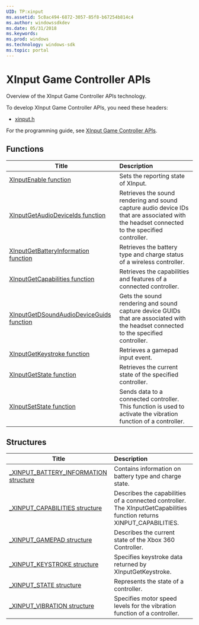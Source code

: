 ```yaml
---
UID: TP:xinput
ms.assetid: 5c8ac494-6872-3057-85f8-b67254b814c4
ms.author: windowssdkdev
ms.date: 05/31/2018
ms.keywords: 
ms.prod: windows
ms.technology: windows-sdk
ms.topic: portal
---
```


# XInput Game Controller APIs



Overview of the XInput Game Controller APIs technology.

To develop XInput Game Controller APIs, you need these headers:

 * [xinput.h](..\xinput\index.md)

For the programming guide, see [XInput Game Controller APIs](/windows/desktop/xinput).

## Functions

| Title   | Description   |
| ---- |:---- |
| [XInputEnable function](..\xinput\nf-xinput-xinputenable.md) | Sets the reporting state of XInput. |
| [XInputGetAudioDeviceIds function](..\xinput\nf-xinput-xinputgetaudiodeviceids.md) | Retrieves the sound rendering and sound capture audio device IDs that are associated with the headset connected to the specified controller. |
| [XInputGetBatteryInformation function](..\xinput\nf-xinput-xinputgetbatteryinformation.md) | Retrieves the battery type and charge status of a wireless controller. |
| [XInputGetCapabilities function](..\xinput\nf-xinput-xinputgetcapabilities.md) | Retrieves the capabilities and features of a connected controller. |
| [XInputGetDSoundAudioDeviceGuids function](..\xinput\nf-xinput-xinputgetdsoundaudiodeviceguids.md) | Gets the sound rendering and sound capture device GUIDs that are associated with the headset connected to the specified controller. |
| [XInputGetKeystroke function](..\xinput\nf-xinput-xinputgetkeystroke.md) | Retrieves a gamepad input event. |
| [XInputGetState function](..\xinput\nf-xinput-xinputgetstate.md) | Retrieves the current state of the specified controller. |
| [XInputSetState function](..\xinput\nf-xinput-xinputsetstate.md) | Sends data to a connected controller. This function is used to activate the vibration function of a controller. |

## Structures

| Title   | Description   |
| ---- |:---- |
| [_XINPUT_BATTERY_INFORMATION structure](..\xinput\ns-xinput-_xinput_battery_information.md) | Contains information on battery type and charge state. |
| [_XINPUT_CAPABILITIES structure](..\xinput\ns-xinput-_xinput_capabilities.md) | Describes the capabilities of a connected controller. The XInputGetCapabilities function returns XINPUT_CAPABILITIES. |
| [_XINPUT_GAMEPAD structure](..\xinput\ns-xinput-_xinput_gamepad.md) | Describes the current state of the Xbox 360 Controller. |
| [_XINPUT_KEYSTROKE structure](..\xinput\ns-xinput-_xinput_keystroke.md) | Specifies keystroke data returned by XInputGetKeystroke. |
| [_XINPUT_STATE structure](..\xinput\ns-xinput-_xinput_state.md) | Represents the state of a controller. |
| [_XINPUT_VIBRATION structure](..\xinput\ns-xinput-_xinput_vibration.md) | Specifies motor speed levels for the vibration function of a controller. |
